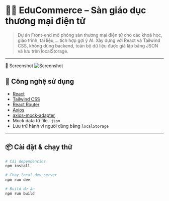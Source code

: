# 🧑‍🏫 EduCommerce – Sàn giáo dục thương mại điện tử

> Dự án Front-end mô phỏng sàn thương mại điện tử cho các khoá học, giáo trình, tài liệu,... tích hợp gợi ý AI. Xây dựng với React và Tailwind CSS, không dùng backend, toàn bộ dữ liệu được giả lập bằng JSON và lưu trên localStorage.

---

📸 Screenshot
![Screenshot](./Screenshot.png)

## 🚀 Công nghệ sử dụng

- [React](https://reactjs.org/)
- [Tailwind CSS](https://tailwindcss.com/)
- [React Router](https://reactrouter.com/)
- [Axios](https://axios-http.com/)
- [axios-mock-adapter](https://github.com/ctimmerm/axios-mock-adapter)
- Mock data từ file `.json`
- Lưu trữ hành vi người dùng bằng `localStorage`

---

## 📦 Cài đặt & chạy thử

```bash
# Cài dependencies
npm install

# Chạy local dev server
npm run dev

# Build dự án
npm run build
```
